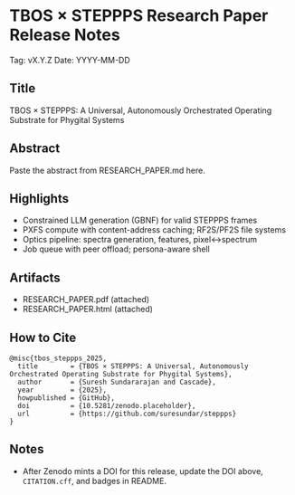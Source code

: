 # TBOS × STEPPPS Research Paper Release Notes

Tag: vX.Y.Z
Date: YYYY-MM-DD

## Title
TBOS × STEPPPS: A Universal, Autonomously Orchestrated Operating Substrate for Phygital Systems

## Abstract
Paste the abstract from RESEARCH_PAPER.md here.

## Highlights
- Constrained LLM generation (GBNF) for valid STEPPPS frames
- PXFS compute with content-address caching; RF2S/PF2S file systems
- Optics pipeline: spectra generation, features, pixel↔spectrum
- Job queue with peer offload; persona-aware shell

## Artifacts
- RESEARCH_PAPER.pdf (attached)
- RESEARCH_PAPER.html (attached)

## How to Cite
```
@misc{tbos_steppps_2025,
  title        = {TBOS × STEPPPS: A Universal, Autonomously Orchestrated Operating Substrate for Phygital Systems},
  author       = {Suresh Sundararajan and Cascade},
  year         = {2025},
  howpublished = {GitHub},
  doi          = {10.5281/zenodo.placeholder},
  url          = {https://github.com/suresundar/steppps}
}
```

## Notes
- After Zenodo mints a DOI for this release, update the DOI above, `CITATION.cff`, and badges in README.
